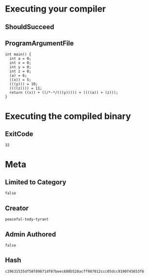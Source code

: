 # Executing your compiler

## ShouldSucceed

## ProgramArgumentFile

```
int main() {
  int a = 0;
  int x = 0;
  int y = 0;
  int z = 0;
  (a) = 6;
  ((x)) = 5;
  (((y))) = 10;
  ((((z)))) = 11;
  return ((x)) + ((/*-*/(((y))))) + ((((a)) + (z)));
}
```

# Executing the compiled binary

## ExitCode

```
32
```

# Meta

## Limited to Category

```
false
```

## Creator

```
peaceful-tody-tyrant
```

## Admin Authored

```
false
```

## Hash

```
c29631535df58f89871df87beec680b528acff987012ccc05dcc9190f45653f6
```
